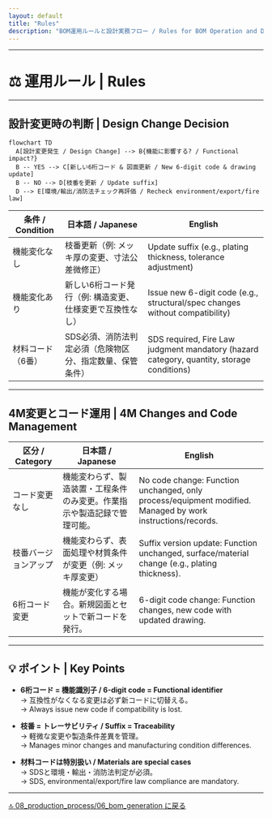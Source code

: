 ```yaml
---
layout: default
title: "Rules"
description: "BOM運用ルールと設計実務フロー / Rules for BOM Operation and Design Practice"
---
```


---

# ⚖️ 運用ルール | Rules

---

## 設計変更時の判断 | Design Change Decision

```mermaid
flowchart TD
  A[設計変更発生 / Design Change] --> B{機能に影響する? / Functional impact?}
  B -- YES --> C[新しい6桁コード & 図面更新 / New 6-digit code & drawing update]
  B -- NO --> D[枝番を更新 / Update suffix]
  D --> E[環境/輸出/消防法チェック再評価 / Recheck environment/export/fire law]
```

| **条件 / Condition** | **日本語 / Japanese** | **English** |
|-----------------------|------------------------|-------------|
| 機能変化なし | 枝番更新（例: メッキ厚の変更、寸法公差微修正） | Update suffix (e.g., plating thickness, tolerance adjustment) |
| 機能変化あり | 新しい6桁コード発行（例: 構造変更、仕様変更で互換性なし） | Issue new 6-digit code (e.g., structural/spec changes without compatibility) |
| 材料コード（6番） | SDS必須、消防法判定必須（危険物区分、指定数量、保管条件） | SDS required, Fire Law judgment mandatory (hazard category, quantity, storage conditions) |

---

## 4M変更とコード運用 | 4M Changes and Code Management

| **区分 / Category** | **日本語 / Japanese** | **English** |
|----------------------|------------------------|-------------|
| コード変更なし | 機能変わらず、製造装置・工程条件のみ変更。作業指示や製造記録で管理可能。 | No code change: Function unchanged, only process/equipment modified. Managed by work instructions/records. |
| 枝番バージョンアップ | 機能変わらず、表面処理や材質条件が変更（例: メッキ厚変更） | Suffix version update: Function unchanged, surface/material change (e.g., plating thickness). |
| 6桁コード変更 | 機能が変化する場合。新規図面とセットで新コードを発行。 | 6-digit code change: Function changes, new code with updated drawing. |

---

## 💡 ポイント | Key Points

- **6桁コード = 機能識別子 / 6-digit code = Functional identifier**  
  → 互換性がなくなる変更は必ず新コードに切替える。  
  → Always issue new code if compatibility is lost.  

- **枝番 = トレーサビリティ / Suffix = Traceability**  
  → 軽微な変更や製造条件差異を管理。  
  → Manages minor changes and manufacturing condition differences.  

- **材料コードは特別扱い / Materials are special cases**  
  → SDSと環境・輸出・消防法判定が必須。  
  → SDS, environmental/export/fire law compliance are mandatory.

---

[🔝 08_production_process/06_bom_generation に戻る ](./)

